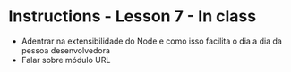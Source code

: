 # Instructions - Lesson 7 - In class

- Adentrar na extensibilidade do Node e como isso facilita o dia a dia da pessoa desenvolvedora
- Falar sobre módulo URL
